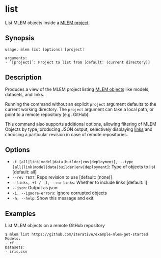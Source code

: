 # list

List MLEM objects inside a [MLEM project](/doc/user-guide/project-structure).

## Synopsis

```usage
usage: mlem list [options] [project]

arguments:
- `[project]`: Project to list from [default: (current directory)]
```

## Description

Produces a view of the MLEM project listing
[MLEM objects](/doc/user-guide/basic-concepts#mlem-objects) like models,
datasets, and links.

Running the command without an explicit `project` argument defaults to the
current working directory. The `project` argument can take a local path, or
point to a remote repository (e.g. GitHub).

This command also supports additional options, allowing filtering of MLEM
Objects by type, producing JSON output, selectively displaying
[links](/doc/user-guide/linking) and choosing a particular revision in case of
remote repositories.

## Options

- `-t [all|link|model|data|builder|env|deployment], --type
[all|link|model|data|builder|env|deployment]`: Type of objects to list [default:
all]
- `--rev TEXT`: Repo revision to use [default: (none)]
- `--links, +l / -l, --no-links`: Whether to include links [default: l]
- `--json`: Output as json
- `-i, --ignore-errors`: Ignore corrupted objects
- `-h, --help`: Show this message and exit.

## Examples

List MLEM objects on a remote GitHub repository

```cli
$ mlem list https://github.com/iterative/example-mlem-get-started
Models:
- rf
Datasets:
- iris.csv
```
